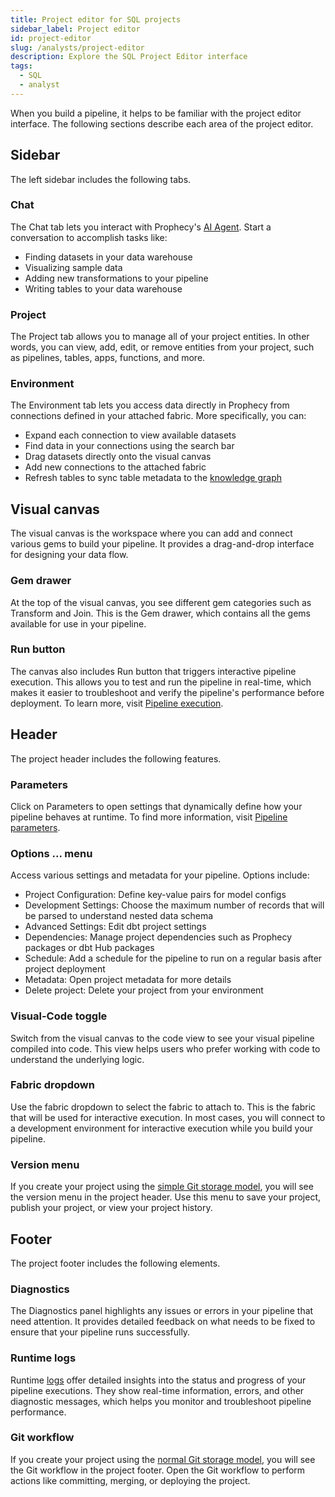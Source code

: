 ```yaml
---
title: Project editor for SQL projects
sidebar_label: Project editor
id: project-editor
slug: /analysts/project-editor
description: Explore the SQL Project Editor interface
tags:
  - SQL
  - analyst
---
```


When you build a pipeline, it helps to be familiar with the project editor interface. The following sections describe each area of the project editor.

## Sidebar

The left sidebar includes the following tabs.

### Chat

The Chat tab lets you interact with Prophecy's [AI Agent](/analysts/ai-chat). Start a conversation to accomplish tasks like:

- Finding datasets in your data warehouse
- Visualizing sample data
- Adding new transformations to your pipeline
- Writing tables to your data warehouse

### Project

The Project tab allows you to manage all of your project entities. In other words, you can view, add, edit, or remove entities from your project, such as pipelines, tables, apps, functions, and more.

### Environment

The Environment tab lets you access data directly in Prophecy from connections defined in your attached fabric. More specifically, you can:

- Expand each connection to view available datasets
- Find data in your connections using the search bar
- Drag datasets directly onto the visual canvas
- Add new connections to the attached fabric
- Refresh tables to sync table metadata to the [knowledge graph](/knowledge-graph)

## Visual canvas

The visual canvas is the workspace where you can add and connect various gems to build your pipeline. It provides a drag-and-drop interface for designing your data flow.

### Gem drawer

At the top of the visual canvas, you see different gem categories such as Transform and Join. This is the Gem drawer, which contains all the gems available for use in your pipeline.

### Run button

The canvas also includes Run button that triggers interactive pipeline execution. This allows you to test and run the pipeline in real-time, which makes it easier to troubleshoot and verify the pipeline's performance before deployment. To learn more, visit [Pipeline execution](/analysts/pipeline-execution).

## Header

The project header includes the following features.

### Parameters

Click on Parameters to open settings that dynamically define how your pipeline behaves at runtime. To find more information, visit [Pipeline parameters](/analysts/pipeline-parameters).

### Options ... menu

Access various settings and metadata for your pipeline. Options include:

- Project Configuration: Define key-value pairs for model configs
- Development Settings: Choose the maximum number of records that will be parsed to understand nested data schema
- Advanced Settings: Edit dbt project settings
- Dependencies: Manage project dependencies such as Prophecy packages or dbt Hub packages
- Schedule: Add a schedule for the pipeline to run on a regular basis after project deployment
- Metadata: Open project metadata for more details
- Delete project: Delete your project from your environment

### Visual-Code toggle

Switch from the visual canvas to the code view to see your visual pipeline compiled into code. This view helps users who prefer working with code to understand the underlying logic.

### Fabric dropdown

Use the fabric dropdown to select the fabric to attach to. This is the fabric that will be used for interactive execution. In most cases, you will connect to a development environment for interactive execution while you build your pipeline.

### Version menu

If you create your project using the [simple Git storage model](docs/analysts/version-control/version-control.md), you will see the version menu in the project header. Use this menu to save your project, publish your project, or view your project history.

## Footer

The project footer includes the following elements.

### Diagnostics

The Diagnostics panel highlights any issues or errors in your pipeline that need attention. It provides detailed feedback on what needs to be fixed to ensure that your pipeline runs successfully.

### Runtime logs

Runtime [logs](/analysts/logs) offer detailed insights into the status and progress of your pipeline executions. They show real-time information, errors, and other diagnostic messages, which helps you monitor and troubleshoot pipeline performance.

### Git workflow

If you create your project using the [normal Git storage model](docs/analysts/version-control/version-control.md), you will see the Git workflow in the project footer. Open the Git workflow to perform actions like committing, merging, or deploying the project.
